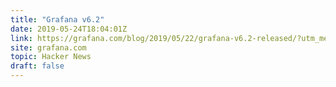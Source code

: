 ```yaml
---
title: "Grafana v6.2"
date: 2019-05-24T18:04:01Z
link: https://grafana.com/blog/2019/05/22/grafana-v6.2-released/?utm_medium=RSS&utm_source=hune
site: grafana.com
topic: Hacker News
draft: false
---
```

